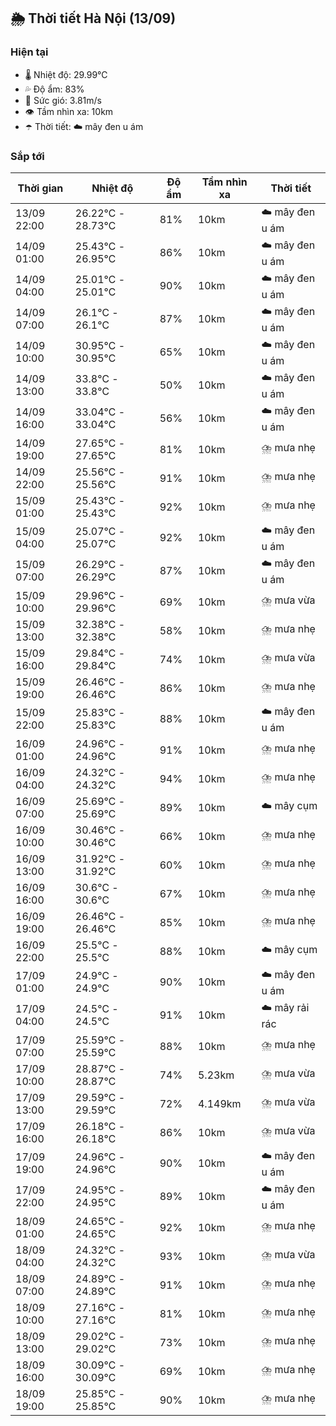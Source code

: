 ## 🌦️ Thời tiết Hà Nội (13/09)

### Hiện tại

- 🌡️ Nhiệt độ: 29.99℃
- 💦 Độ ẩm: 83%
- 💨 Sức gió: 3.81m/s
- 👁️ Tầm nhìn xa: 10km
- ☂️ Thời tiết: ☁️ mây đen u ám

### Sắp tới

| Thời gian | Nhiệt độ | Độ ẩm | Tầm nhìn xa | Thời tiết |
| --- | --- | --- | --- | --- |
| 13/09 22:00 | 26.22℃ - 28.73℃ | 81% | 10km | ☁️ mây đen u ám |
| 14/09 01:00 | 25.43℃ - 26.95℃ | 86% | 10km | ☁️ mây đen u ám |
| 14/09 04:00 | 25.01℃ - 25.01℃ | 90% | 10km | ☁️ mây đen u ám |
| 14/09 07:00 | 26.1℃ - 26.1℃ | 87% | 10km | ☁️ mây đen u ám |
| 14/09 10:00 | 30.95℃ - 30.95℃ | 65% | 10km | ☁️ mây đen u ám |
| 14/09 13:00 | 33.8℃ - 33.8℃ | 50% | 10km | ☁️ mây đen u ám |
| 14/09 16:00 | 33.04℃ - 33.04℃ | 56% | 10km | ☁️ mây đen u ám |
| 14/09 19:00 | 27.65℃ - 27.65℃ | 81% | 10km | ⛈️ mưa nhẹ |
| 14/09 22:00 | 25.56℃ - 25.56℃ | 91% | 10km | ⛈️ mưa nhẹ |
| 15/09 01:00 | 25.43℃ - 25.43℃ | 92% | 10km | ⛈️ mưa nhẹ |
| 15/09 04:00 | 25.07℃ - 25.07℃ | 92% | 10km | ☁️ mây đen u ám |
| 15/09 07:00 | 26.29℃ - 26.29℃ | 87% | 10km | ☁️ mây đen u ám |
| 15/09 10:00 | 29.96℃ - 29.96℃ | 69% | 10km | ⛈️ mưa vừa |
| 15/09 13:00 | 32.38℃ - 32.38℃ | 58% | 10km | ⛈️ mưa nhẹ |
| 15/09 16:00 | 29.84℃ - 29.84℃ | 74% | 10km | ⛈️ mưa vừa |
| 15/09 19:00 | 26.46℃ - 26.46℃ | 86% | 10km | ⛈️ mưa nhẹ |
| 15/09 22:00 | 25.83℃ - 25.83℃ | 88% | 10km | ☁️ mây đen u ám |
| 16/09 01:00 | 24.96℃ - 24.96℃ | 91% | 10km | ⛈️ mưa nhẹ |
| 16/09 04:00 | 24.32℃ - 24.32℃ | 94% | 10km | ⛈️ mưa nhẹ |
| 16/09 07:00 | 25.69℃ - 25.69℃ | 89% | 10km | ☁️ mây cụm |
| 16/09 10:00 | 30.46℃ - 30.46℃ | 66% | 10km | ⛈️ mưa nhẹ |
| 16/09 13:00 | 31.92℃ - 31.92℃ | 60% | 10km | ⛈️ mưa nhẹ |
| 16/09 16:00 | 30.6℃ - 30.6℃ | 67% | 10km | ⛈️ mưa nhẹ |
| 16/09 19:00 | 26.46℃ - 26.46℃ | 85% | 10km | ⛈️ mưa nhẹ |
| 16/09 22:00 | 25.5℃ - 25.5℃ | 88% | 10km | ☁️ mây cụm |
| 17/09 01:00 | 24.9℃ - 24.9℃ | 90% | 10km | ☁️ mây đen u ám |
| 17/09 04:00 | 24.5℃ - 24.5℃ | 91% | 10km | ☁️ mây rải rác |
| 17/09 07:00 | 25.59℃ - 25.59℃ | 88% | 10km | ⛈️ mưa nhẹ |
| 17/09 10:00 | 28.87℃ - 28.87℃ | 74% | 5.23km | ⛈️ mưa vừa |
| 17/09 13:00 | 29.59℃ - 29.59℃ | 72% | 4.149km | ⛈️ mưa vừa |
| 17/09 16:00 | 26.18℃ - 26.18℃ | 86% | 10km | ⛈️ mưa vừa |
| 17/09 19:00 | 24.96℃ - 24.96℃ | 90% | 10km | ☁️ mây đen u ám |
| 17/09 22:00 | 24.95℃ - 24.95℃ | 89% | 10km | ☁️ mây đen u ám |
| 18/09 01:00 | 24.65℃ - 24.65℃ | 92% | 10km | ⛈️ mưa nhẹ |
| 18/09 04:00 | 24.32℃ - 24.32℃ | 93% | 10km | ⛈️ mưa vừa |
| 18/09 07:00 | 24.89℃ - 24.89℃ | 91% | 10km | ⛈️ mưa nhẹ |
| 18/09 10:00 | 27.16℃ - 27.16℃ | 81% | 10km | ⛈️ mưa nhẹ |
| 18/09 13:00 | 29.02℃ - 29.02℃ | 73% | 10km | ⛈️ mưa nhẹ |
| 18/09 16:00 | 30.09℃ - 30.09℃ | 69% | 10km | ⛈️ mưa nhẹ |
| 18/09 19:00 | 25.85℃ - 25.85℃ | 90% | 10km | ⛈️ mưa nhẹ |
